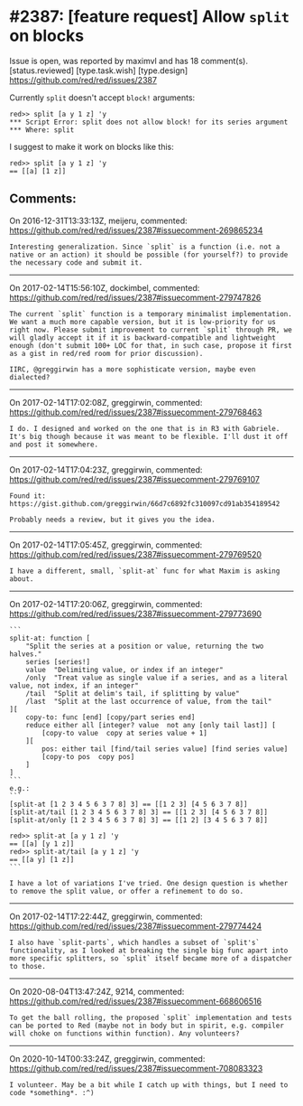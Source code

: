 
#2387: [feature request] Allow `split` on blocks
================================================================================
Issue is open, was reported by maximvl and has 18 comment(s).
[status.reviewed] [type.task.wish] [type.design]
<https://github.com/red/red/issues/2387>

Currently `split` doesn't accept `block!` arguments:
```
red>> split [a y 1 z] 'y
*** Script Error: split does not allow block! for its series argument
*** Where: split
```
I suggest to make it work on blocks like this:
```
red>> split [a y 1 z] 'y
== [[a] [1 z]]
```


Comments:
--------------------------------------------------------------------------------

On 2016-12-31T13:33:13Z, meijeru, commented:
<https://github.com/red/red/issues/2387#issuecomment-269865234>

    Interesting generalization. Since `split` is a function (i.e. not a native or an action) it should be possible (for yourself?) to provide the necessary code and submit it.

--------------------------------------------------------------------------------

On 2017-02-14T15:56:10Z, dockimbel, commented:
<https://github.com/red/red/issues/2387#issuecomment-279747826>

    The current `split` function is a temporary minimalist implementation. We want a much more capable version, but it is low-priority for us right now. Please submit improvement to current `split` through PR, we will gladly accept it if it is backward-compatible and lightweight enough (don't submit 100+ LOC for that, in such case, propose it first as a gist in red/red room for prior discussion).
    
    IIRC, @greggirwin has a more sophisticate version, maybe even dialected?

--------------------------------------------------------------------------------

On 2017-02-14T17:02:08Z, greggirwin, commented:
<https://github.com/red/red/issues/2387#issuecomment-279768463>

    I do. I designed and worked on the one that is in R3 with Gabriele. It's big though because it was meant to be flexible. I'll dust it off and post it somewhere.

--------------------------------------------------------------------------------

On 2017-02-14T17:04:23Z, greggirwin, commented:
<https://github.com/red/red/issues/2387#issuecomment-279769107>

    Found it: https://gist.github.com/greggirwin/66d7c6892fc310097cd91ab354189542
    
    Probably needs a review, but it gives you the idea.

--------------------------------------------------------------------------------

On 2017-02-14T17:05:45Z, greggirwin, commented:
<https://github.com/red/red/issues/2387#issuecomment-279769520>

    I have a different, small, `split-at` func for what Maxim is asking about.

--------------------------------------------------------------------------------

On 2017-02-14T17:20:06Z, greggirwin, commented:
<https://github.com/red/red/issues/2387#issuecomment-279773690>

    ```
    split-at: function [
    	"Split the series at a position or value, returning the two halves."
    	series [series!]
    	value  "Delimiting value, or index if an integer"
    	/only  "Treat value as single value if a series, and as a literal value, not index, if an integer"
    	/tail  "Split at delim's tail, if splitting by value"
    	/last  "Split at the last occurrence of value, from the tail"
    ][
    	copy-to: func [end] [copy/part series end]
    	reduce either all [integer? value  not any [only tail last]] [
    		[copy-to value  copy at series value + 1]
    	][
    		pos: either tail [find/tail series value] [find series value]
    		[copy-to pos  copy pos]
    	]
    ]
    ```
    e.g.:
    ```
    [split-at [1 2 3 4 5 6 3 7 8] 3] == [[1 2 3] [4 5 6 3 7 8]]
    [split-at/tail [1 2 3 4 5 6 3 7 8] 3] == [[1 2 3] [4 5 6 3 7 8]]
    [split-at/only [1 2 3 4 5 6 3 7 8] 3] == [[1 2] [3 4 5 6 3 7 8]]
    
    red>> split-at [a y 1 z] 'y
    == [[a] [y 1 z]]
    red>> split-at/tail [a y 1 z] 'y
    == [[a y] [1 z]]
    ```
    
    I have a lot of variations I've tried. One design question is whether to remove the split value, or offer a refinement to do so.

--------------------------------------------------------------------------------

On 2017-02-14T17:22:44Z, greggirwin, commented:
<https://github.com/red/red/issues/2387#issuecomment-279774424>

    I also have `split-parts`, which handles a subset of `split's` functionality, as I looked at breaking the single big func apart into more specific splitters, so `split` itself became more of a dispatcher to those.

--------------------------------------------------------------------------------

On 2020-08-04T13:47:24Z, 9214, commented:
<https://github.com/red/red/issues/2387#issuecomment-668606516>

    To get the ball rolling, the proposed `split` implementation and tests can be ported to Red (maybe not in body but in spirit, e.g. compiler will choke on functions within function). Any volunteers?

--------------------------------------------------------------------------------

On 2020-10-14T00:33:24Z, greggirwin, commented:
<https://github.com/red/red/issues/2387#issuecomment-708083323>

    I volunteer. May be a bit while I catch up with things, but I need to code *something*. :^)

